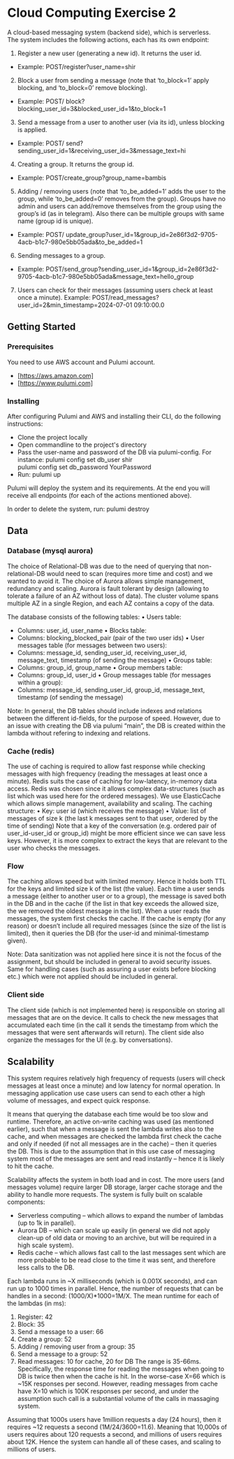 # Cloud Computing Exercise 2

A cloud-based messaging system (backend side), which is serverless.  
The system includes the following actions, each has its own endpoint:
1. Register a new user (generating a new id). It returns the user id.
-	Example: POST/register?user_name=shir
2. Block a user from sending a message (note that ‘to_block=1’ apply blocking, and ‘to_block=0’ remove blocking).
-	Example: POST/ block?blocking_user_id=3&blocked_user_id=1&to_block=1
3. Send a message from a user to another user (via its id), unless blocking is applied.
-	Example: POST/ send?sending_user_id=1&receiving_user_id=3&message_text=hi
4.	Creating a group. It returns the group id.
-	Example: POST/create_group?group_name=bambis
5.	Adding / removing users (note that ‘to_be_added=1’ adds the user to the group, while ‘to_be_added=0’ removes from the group).
Groups have no admin and users can add/remove themselves from the group using the group’s id (as in telegram). Also there can be multiple groups with same name (group id is unique).
-	Example: POST/ update_group?user_id=1&group_id=2e86f3d2-9705-4acb-b1c7-980e5bb05ada&to_be_added=1
6. Sending messages to a group.
-	Example: POST/send_group?sending_user_id=1&group_id=2e86f3d2-9705-4acb-b1c7-980e5bb05ada&message_text=hello_group
7. Users can check for their messages (assuming users check at least once a minute).
Example: POST/read_messages?user_id=2&min_timestamp=2024-07-01 09:10:00.0

## Getting Started

### Prerequisites

You need to use AWS account and Pulumi account.
- [https://aws.amazon.com]
- [https://www.pulumi.com]

### Installing 

After configuring Pulumi and AWS and installing their CLI, do the following instructions:
- Clone the project locally
- Open commandline to the project's directory
- Pass the user-name and password of the DB via pulumi-config. For instance:
pulumi config set db_user shir          
pulumi config set db_password YourPassword
- Run: 
    pulumi up

Pulumi will deploy the system and its requirements. At the end you will receive all endpoints (for each of the actions mentioned above).

In order to delete the system, run:
    pulumi destroy

## Data

### Database (mysql aurora)

The choice of Relational-DB was due to the need of querying that non-relational-DB would need to scan (requires more time and cost) and we wanted to avoid it. The choice of Aurora allows simple management, redundancy and scaling. Aurora is fault tolerant by design (allowing to tolerate a failure of an AZ without loss of data). The cluster volume spans multiple AZ in a single Region, and each AZ contains a copy of the data. 

The database consists of the following tables:
•	Users table: 
-	Columns: user_id, user_name
•	Blocks table: 
-	Columns: blocking_blocked_pair (pair of the two user ids)
•	User messages table (for messages between two users): 
-	Columns: message_id, sending_user_id, receiving_user_id, message_text, timestamp (of sending the message)
•	Groups table: 
-	Columns: group_id, group_name
•	Group members table:
-	Columns: group_id, user_id
•	Group messages table (for messages within a group):
-	Columns: message_id, sending_user_id, group_id, message_text, timestamp (of sending the message)

Note: In general, the DB tables should include indexes and relations between the different id-fields, for the purpose of speed. However, due to an issue with creating the DB via pulumi “main”, the DB is created within the lambda without refering to indexing and relations.

### Cache (redis)

The use of caching is required to allow fast response while checking messages with high frequency (reading the messages at least once a minute). 
Redis suits the case of caching for low-latency, in-memory data access. Redis was chosen since it allows complex data-structures (such as list which was used here for the ordered messages). We use ElasticCache which allows simple management, availability and scaling.
The caching structure:
•	Key: user id (which receives the message)
•	Value: list of messages of size k (the last k messages sent to that user, ordered by the time of sending)
Note that a key of the conversation (e.g. ordered pair of user_id-user_id or group_id) might be more efficient since we can save less keys. However, it is more complex to extract the keys that are relevant to the user who checks the messages.

### Flow

The caching allows speed but with limited memory. Hence it holds both TTL for the keys and limited size k of the list (the value).
Each time a user sends a message (either to another user or to a group), the message is saved both in the DB and in the cache (if the list in that key exceeds the allowed size, the we removed the oldest message in the list).
When a user reads the messages, the system first checks the cache. If the cache is empty (for any reason) or doesn’t include all required messages (since the size of the list is limited), then it queries the DB (for the user-id and minimal-timestamp given).

Note: Data sanitization was not applied here since it is not the focus of the assignment, but should be included in general to avoid security issues. 
Same for handling cases (such as assuring a user exists before blocking etc.) which were not applied should be included in general.

### Client side
The client side (which is not implemented here) is responsible on storing all messages that are on the device. It calls to check the new messages that accumulated each time (in the call it sends the timestamp from which the messages that were sent afterwards will return). The client side also organize the messages for the UI (e.g. by conversations).

## Scalability
This system requires relatively high frequency of requests (users will check messages at least once a minute) and low latency for normal operation. In messaging application use case users can send to each other a high volume of messages, and expect quick response.

It means that querying the database each time would be too slow and runtime. Therefore, an active on-write caching was used (as mentioned earlier), such that when a message is sent the lambda writes also to the cache, and when messages are checked the lambda first check the cache and only if needed (if not all messages are in the cache) – then it queries the DB. This is due to the assumption that in this use case of messaging system most of the messages are sent and read instantly – hence it is likely to hit the cache. 

Scalability affects the system in both load and in cost. The more users (and messages volume) require larger DB storage, larger cache storage and the ability to handle more requests. 
The system is fully built on scalable components:
-	Serverless computing – which allows to expand the number of lambdas (up to 1k in parallel). 
-	Aurora DB – which can scale up easily (in general we did not apply clean-up of old data or moving to an archive, but will be required in a high scale system).
-	Redis cache – which allows fast call to the last messages sent which are more probable to be read close to the time it was sent, and therefore less calls to the DB.

Each lambda runs in ~X milliseconds (which is 0.001X seconds), and can run up to 1000 times in parallel. Hence, the number of requests that can be handles in a second: (1000/X)*1000=1M/X.
The mean runtime for each of the lambdas (in ms):
1.	Register: 42
2.	Block: 35
3.	Send a message to a user: 66
4.	Create a group: 52
5.	Adding / removing user from a group: 35
6.	Send a message to a group: 52
7.	Read messages: 10 for cache, 20 for DB
The range is 35-66ms. Specifically, the response time for reading the messages when going to DB is twice then when the cache is hit. In the worse-case X=66 which is ~15K responses per second. However, reading messages from cache have X=10 which is 100K responses per second, and under the assumption such call is a substantial volume of the calls in massaging system.

Assuming that 1000s users have 1million requests a day (24 hours), then it requires ~12 requests a second (1M/24/3600=11.6). Meaning that 10,000s of users requires about 120 requests a second, and millions of users requires about 12K. Hence the system can handle all of these cases, and scaling to millions of users.
